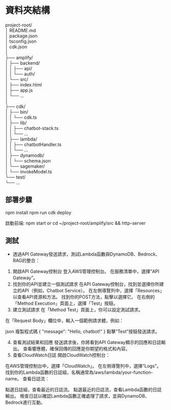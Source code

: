 # 資料夾結構
project-root/  
│   README.md  
│   package.json  
│   tsconfig.json  
│   cdk.json  
│  
├── amplify/  
│   ├── backend/  
│   │   ├── api/  
│   │   └── auth/  
│   └── src/  
│       ├── index.html  
│       ├── app.js  
│       └── ...  
│  
├── cdk/  
│   ├── bin/  
│   │   └── cdk.ts  
│   ├── lib/  
│   │   ├── chatbot-stack.ts  
│   │   └── ...  
│   ├── lambda/  
│   │   ├── chatbotHandler.ts  
│   │   └── ...  
│   ├── dynamodb/  
│   │   └── schema.json  
│   └── sagemaker/  
│       └── invokeModel.ts  
└── test/  
     └── ...


## 部署步驟

npm install
npm run cdk deploy


啟動前端: npm start or cd ~/project-root/amplify/src && http-server



## 測試

- 透過API Gateway發送請求，測試Lambda函數與DynamoDB、Bedrock、RAG的整合：
1. 開啟API Gateway控制台
登入AWS管理控制台。
在服務清單中，選擇“API Gateway”。
2. 找到你的API並建立一個測試請求
在API Gateway控制台，找到並選擇你所建立的API（例如，Chatbot Service）。
在左側導覽列中，選擇「Resources」以查看API資源和方法。
找到你的POST方法，點擊以選擇它。
在右側的「Method Execution」頁面上，選擇「Test」按鈕。
3. 建立測試請求
在「Method Test」頁面上，你可以設定測試請求。

在「Request Body」欄位中，輸入一個範例請求體，例如：

json
複製程式碼
{
     "message": "Hello, chatbot!"
}
點擊“Test”按鈕發送請求。

4. 查看測試結果和回應
發送請求後，你將看到API Gateway顯示的回應和日誌輸出。
查看響應體，確保回傳的回應是你期望的格式和內容。
5. 查看CloudWatch日誌
開啟CloudWatch控制台：

在AWS管理控制台中，選擇「CloudWatch」。
在左側導覽列中，選擇“Logs”。
找到你的Lambda函數的日誌組，名稱通常為/aws/lambda/your-function-name。
查看日誌流：

點選日誌組，查看最近的日誌流。
點選最近的日誌流，查看Lambda函數的日誌輸出。
檢查日誌以確認Lambda函數正確處理了請求，並與DynamoDB、Bedrock進行互動。